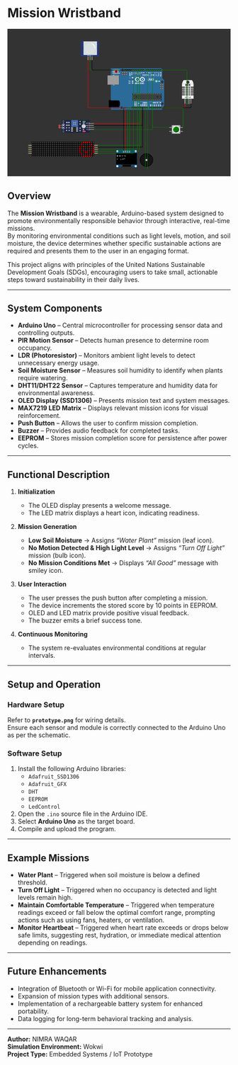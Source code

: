 # Mission Wristband

![Prototype](./prototype.png)

## Overview
The **Mission Wristband** is a wearable, Arduino-based system designed to promote environmentally responsible behavior through interactive, real-time missions.  
By monitoring environmental conditions such as light levels, motion, and soil moisture, the device determines whether specific sustainable actions are required and presents them to the user in an engaging format.  

This project aligns with principles of the United Nations Sustainable Development Goals (SDGs), encouraging users to take small, actionable steps toward sustainability in their daily lives.

---

## System Components
- **Arduino Uno** – Central microcontroller for processing sensor data and controlling outputs.
- **PIR Motion Sensor** – Detects human presence to determine room occupancy.
- **LDR (Photoresistor)** – Monitors ambient light levels to detect unnecessary energy usage.
- **Soil Moisture Sensor** – Measures soil humidity to identify when plants require watering.
- **DHT11/DHT22 Sensor** – Captures temperature and humidity data for environmental awareness.
- **OLED Display (SSD1306)** – Presents mission text and system messages.
- **MAX7219 LED Matrix** – Displays relevant mission icons for visual reinforcement.
- **Push Button** – Allows the user to confirm mission completion.
- **Buzzer** – Provides audio feedback for completed tasks.
- **EEPROM** – Stores mission completion score for persistence after power cycles.

---

## Functional Description
1. **Initialization**
   - The OLED display presents a welcome message.
   - The LED matrix displays a heart icon, indicating readiness.

2. **Mission Generation**
   - **Low Soil Moisture** → Assigns *“Water Plant”* mission (leaf icon).
   - **No Motion Detected & High Light Level** → Assigns *“Turn Off Light”* mission (bulb icon).
   - **No Mission Conditions Met** → Displays *“All Good”* message with smiley icon.

3. **User Interaction**
   - The user presses the push button after completing a mission.
   - The device increments the stored score by 10 points in EEPROM.
   - OLED and LED matrix provide positive visual feedback.
   - The buzzer emits a brief success tone.

4. **Continuous Monitoring**
   - The system re-evaluates environmental conditions at regular intervals.

---

## Setup and Operation

### Hardware Setup
Refer to **`prototype.png`** for wiring details.  
Ensure each sensor and module is correctly connected to the Arduino Uno as per the schematic.

### Software Setup
1. Install the following Arduino libraries:
   - `Adafruit_SSD1306`
   - `Adafruit_GFX`
   - `DHT`
   - `EEPROM`
   - `LedControl`
2. Open the `.ino` source file in the Arduino IDE.
3. Select **Arduino Uno** as the target board.
4. Compile and upload the program.

---

## Example Missions
- **Water Plant** – Triggered when soil moisture is below a defined threshold.
- **Turn Off Light** – Triggered when no occupancy is detected and light levels remain high.
- **Maintain Comfortable Temperature** – Triggered when temperature readings exceed or fall below the optimal comfort range, prompting actions such as using fans, heaters, or ventilation.
- **Monitor Heartbeat** – Triggered when heart rate exceeds or drops below safe limits, suggesting rest, hydration, or immediate medical attention depending on readings.

---

## Future Enhancements
- Integration of Bluetooth or Wi-Fi for mobile application connectivity.
- Expansion of mission types with additional sensors.
- Implementation of a rechargeable battery system for enhanced portability.
- Data logging for long-term behavioral tracking and analysis.

---

**Author:** NIMRA WAQAR  
**Simulation Environment:** Wokwi  
**Project Type:** Embedded Systems / IoT Prototype
